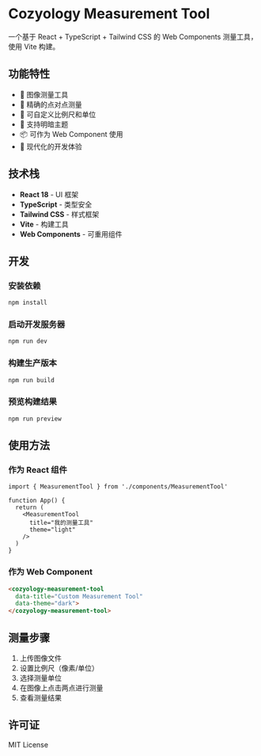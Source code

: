 # Cozyology Measurement Tool

一个基于 React + TypeScript + Tailwind CSS 的 Web Components 测量工具，使用 Vite 构建。

## 功能特性

- 📏 图像测量工具
- 🎯 精确的点对点测量
- 📐 可自定义比例尺和单位
- 🎨 支持明暗主题
- 📦 可作为 Web Component 使用
- 🚀 现代化的开发体验

## 技术栈

- **React 18** - UI 框架
- **TypeScript** - 类型安全
- **Tailwind CSS** - 样式框架
- **Vite** - 构建工具
- **Web Components** - 可重用组件

## 开发

### 安装依赖

```bash
npm install
```

### 启动开发服务器

```bash
npm run dev
```

### 构建生产版本

```bash
npm run build
```

### 预览构建结果

```bash
npm run preview
```

## 使用方法

### 作为 React 组件

```tsx
import { MeasurementTool } from './components/MeasurementTool'

function App() {
  return (
    <MeasurementTool 
      title="我的测量工具" 
      theme="light" 
    />
  )
}
```

### 作为 Web Component

```html
<cozyology-measurement-tool 
  data-title="Custom Measurement Tool" 
  data-theme="dark">
</cozyology-measurement-tool>
```

## 测量步骤

1. 上传图像文件
2. 设置比例尺（像素/单位）
3. 选择测量单位
4. 在图像上点击两点进行测量
5. 查看测量结果

## 许可证

MIT License
